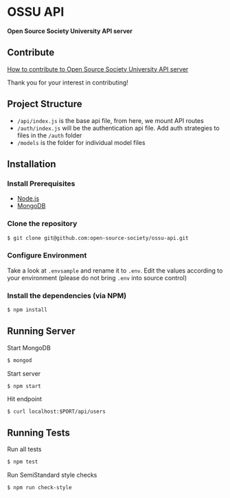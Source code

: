 # OSSU API

**Open Source Society University API server**

## Contribute

[How to contribute to Open Source Society University API server](https://github.com/open-source-society/ossu-api/blob/master/CONTRIBUTING.md)

Thank you for your interest in contributing!

## Project Structure
* `/api/index.js` is the base api file, from here, we mount API routes
* `/auth/index.js` will be the authentication api file. Add auth strategies to files in the `/auth` folder
* `/models` is the folder for individual model files

## Installation

### Install Prerequisites
* [Node.js](https://nodejs.org/en/download/)
* [MongoDB](https://www.mongodb.org/downloads#production)

### Clone the repository
```bash
$ git clone git@github.com:open-source-society/ossu-api.git
```

### Configure Environment
Take a look at `.envsample` and rename it to `.env`. Edit the values according to your environment (please do not bring `.env` into source control)

### Install the dependencies (via NPM)
```bash
$ npm install
```

## Running Server
Start MongoDB
```bash
$ mongod
```

Start server
```bash
$ npm start
```

Hit endpoint
```
$ curl localhost:$PORT/api/users
```

## Running Tests
Run all tests
```bash
$ npm test
```

Run SemiStandard style checks
```bash
$ npm run check-style
```